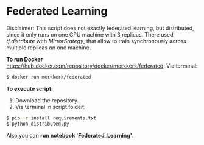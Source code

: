# Federated Learning

Disclaimer: This script does not exactly federated learning, but distributed, since it only runs on one CPU machine with 3 replicas. There used *tf.distribute* with *MirrorSrategy*, that allow to train synchronously across multiple replicas on one machine.

**To run Docker** https://hub.docker.com/repository/docker/merkkerk/federated:
Via terminal:
```bash
$ docker run merkkerk/federated
```

**To execute script**:
1. Download the repository.
2. Via terminal in script folder:
```bash
$ pip -r install requirements.txt
$ python distributed.py
```

Also you can **run notebook 'Federated_Learning'**.
